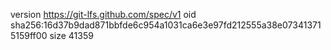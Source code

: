 version https://git-lfs.github.com/spec/v1
oid sha256:16d37b9dad871bbfde6c954a1031ca6e3e97fd212555a38e073413715159ff00
size 41359
